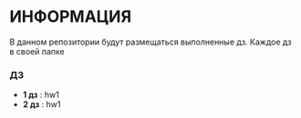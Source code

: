# ИНФОРМАЦИЯ
В данном репозитории будут размещаться выполненные дз. Каждое дз в своей папке
### ДЗ
- **1 дз** : hw1
- **2 дз** : hw1
